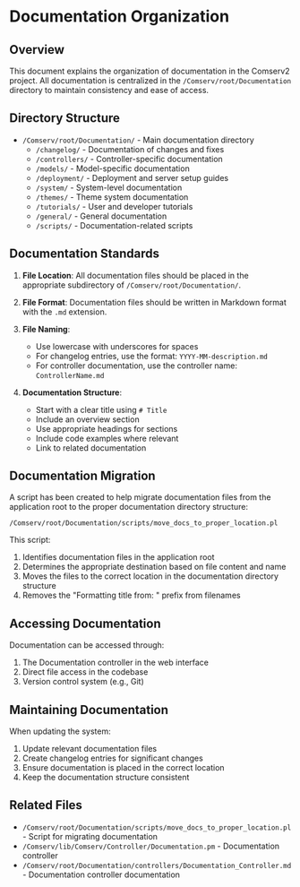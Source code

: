 # Documentation Organization

## Overview
This document explains the organization of documentation in the Comserv2 project. All documentation is centralized in the `/Comserv/root/Documentation` directory to maintain consistency and ease of access.

## Directory Structure

- `/Comserv/root/Documentation/` - Main documentation directory
  - `/changelog/` - Documentation of changes and fixes
  - `/controllers/` - Controller-specific documentation
  - `/models/` - Model-specific documentation
  - `/deployment/` - Deployment and server setup guides
  - `/system/` - System-level documentation
  - `/themes/` - Theme system documentation
  - `/tutorials/` - User and developer tutorials
  - `/general/` - General documentation
  - `/scripts/` - Documentation-related scripts

## Documentation Standards

1. **File Location**: All documentation files should be placed in the appropriate subdirectory of `/Comserv/root/Documentation/`.

2. **File Format**: Documentation files should be written in Markdown format with the `.md` extension.

3. **File Naming**:
   - Use lowercase with underscores for spaces
   - For changelog entries, use the format: `YYYY-MM-description.md`
   - For controller documentation, use the controller name: `ControllerName.md`

4. **Documentation Structure**:
   - Start with a clear title using `# Title`
   - Include an overview section
   - Use appropriate headings for sections
   - Include code examples where relevant
   - Link to related documentation

## Documentation Migration

A script has been created to help migrate documentation files from the application root to the proper documentation directory structure:

```
/Comserv/root/Documentation/scripts/move_docs_to_proper_location.pl
```

This script:
1. Identifies documentation files in the application root
2. Determines the appropriate destination based on file content and name
3. Moves the files to the correct location in the documentation directory structure
4. Removes the "Formatting title from: " prefix from filenames

## Accessing Documentation

Documentation can be accessed through:

1. The Documentation controller in the web interface
2. Direct file access in the codebase
3. Version control system (e.g., Git)

## Maintaining Documentation

When updating the system:

1. Update relevant documentation files
2. Create changelog entries for significant changes
3. Ensure documentation is placed in the correct location
4. Keep the documentation structure consistent

## Related Files

- `/Comserv/root/Documentation/scripts/move_docs_to_proper_location.pl` - Script for migrating documentation
- `/Comserv/lib/Comserv/Controller/Documentation.pm` - Documentation controller
- `/Comserv/root/Documentation/controllers/Documentation_Controller.md` - Documentation controller documentation